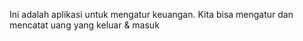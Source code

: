 Ini adalah aplikasi untuk mengatur keuangan. Kita bisa mengatur dan mencatat uang yang keluar & masuk 
